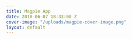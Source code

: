 ```yaml
---
title: Magpie App
date: 2018-06-07 18:33:00 Z
cover-image: "/uploads/magpie-cover-image.png"
layout: default
---
```


